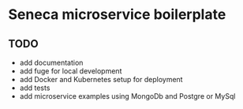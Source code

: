 # Seneca microservice boilerplate

## TODO

- add documentation
- add fuge for local development
- add Docker and Kubernetes setup for deployment
- add tests
- add microservice examples using MongoDb and Postgre or MySql
